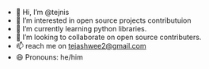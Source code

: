 - 👋 Hi, I’m @tejnis
- 👀 I’m interested in open source projects contributuion
- 🌱 I’m currently learning python libraries.
- 💞️ I’m looking to collaborate on open source contributers.
- 📫 reach me on tejashwee2@gmail.com
- 😄 Pronouns: he/him
  

